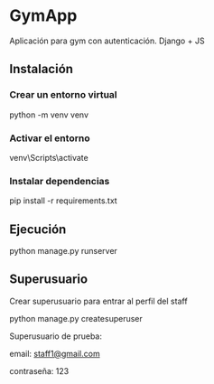 # GymApp
Aplicación para gym con autenticación. Django + JS

## Instalación
### Crear un entorno virtual
python -m venv venv
### Activar el entorno
venv\Scripts\activate
### Instalar dependencias
pip install -r requirements.txt

## Ejecución
python manage.py runserver

## Superusuario
Crear superusuario para entrar al perfil del staff

python manage.py createsuperuser 

Superusuario de prueba:

email: staff1@gmail.com

contraseña: 123
